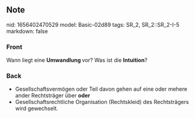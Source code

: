 ## Note
nid: 1656402470529
model: Basic-02d89
tags: SR_2, SR_2::SR_2-I-5
markdown: false

### Front
Wann liegt eine <b>Umwandlung </b>vor? Was ist die <b>Intuition</b>?

### Back
<ul><li>Gesellschaftsvermögen oder Teil davon gehen auf eine oder mehere ander Rechtsträger über <b>oder</b></li><li>Gesellschaftsrechtliche Organisation (Rechtskleid) des Rechtsträgers wird gewechselt.</li></ul>
